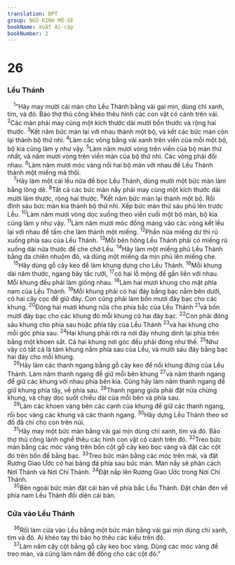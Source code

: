 ```yaml
---
translation: BPT
group: NGŨ KINH MÔ-SE
bookName: Xuất Ai-cập 
bookNumber: 2
---
```


<div class="title"><h1>26</h1><h3>Lều Thánh</h3></div>
<span class="verse xu_26_1"> <sup>1</sup>“Hãy may mười cái màn cho Lều Thánh bằng vải gai mịn, dùng chỉ xanh, tím, và đỏ. Bảo thợ thủ công khéo thêu hình các con vật có cánh trên vải.</span>
<span class="verse xu_26_2"><sup>2</sup>Các màn phải may cùng một kích thước dài mười bốn thước và rộng hai thước.</span>
<span class="verse xu_26_3"><sup>3</sup>Kết năm bức màn lại với nhau thành một bộ, và kết các bức màn còn lại thành bộ thứ nhì.</span>
<span class="verse xu_26_4"><sup>4</sup>Làm các vòng bằng vải xanh trên viền của mỗi một bộ, bộ kia cũng làm y như vậy.</span>
<span class="verse xu_26_5"><sup>5</sup>Làm năm mươi vòng trên viền của bộ màn thứ nhất, và năm mươi vòng trên viền màn của bộ thứ nhì. Các vòng phải đối nhau.</span>
<span class="verse xu_26_6"><sup>6</sup>Làm năm mươi móc vàng nối hai bộ màn với nhau để Lều Thánh thành một miếng mà thôi.<br/></span>
<span class="verse xu_26_7"> <sup>7</sup>Hãy làm một cái lều nữa để bọc Lều Thánh, dùng mười một bức màn làm bằng lông dê.</span>
<span class="verse xu_26_8"><sup>8</sup>Tất cả các bức màn nầy phải may cùng một kích thước dài mười lăm thước, rộng hai thước.</span>
<span class="verse xu_26_9"><sup>9</sup>Kết năm bức màn lại thành một bộ. Rồi đính sáu bức màn kia thành bộ thứ nhì. Xếp bức màn thứ sáu phủ lên trước Lều.</span>
<span class="verse xu_26_10"><sup>10</sup>Làm năm mươi vòng dọc xuống theo viền cuối một bộ màn, bộ kia cũng làm y như vậy.</span>
<span class="verse xu_26_11"><sup>11</sup>Làm năm mươi móc đồng máng vào các vòng kết lều lại với nhau để tấm che làm thành một miếng.</span>
<span class="verse xu_26_12"><sup>12</sup>Phần nửa miếng dư thì rủ xuống phía sau của Lều Thánh.</span>
<span class="verse xu_26_13"><sup>13</sup>Mỗi bên hông Lều Thánh phải có miếng rủ xuống dài nửa thước để che chở Lều.</span>
<span class="verse xu_26_14"><sup>14</sup>Hãy làm một miếng phủ Lều Thánh bằng da chiên nhuộm đỏ, và dùng một miếng da mịn phủ lên miếng che.<br/></span>
<span class="verse xu_26_15"> <sup>15</sup>Hãy dùng gỗ cây keo để làm khung dựng cho Lều Thánh.</span>
<span class="verse xu_26_16"><sup>16</sup>Mỗi khung dài năm thước, ngang bảy tấc rưỡi,</span>
<span class="verse xu_26_17"><sup>17</sup>có hai lỗ mộng để gắn liền với nhau. Mỗi khung đều phải làm giống nhau.</span>
<span class="verse xu_26_18"><sup>18</sup>Làm hai mươi khung cho mặt phía nam của Lều Thánh.</span>
<span class="verse xu_26_19"><sup>19</sup>Mỗi khung phải có hai đáy bằng bạc nằm bên dưới, có hai cây cọc để giữ đáy. Con cũng phải làm bốn mươi đáy bạc cho các khung.</span>
<span class="verse xu_26_20"><sup>20</sup>Đóng hai mươi khung nữa cho phía bắc của Lều Thánh</span>
<span class="verse xu_26_21"><sup>21</sup>và bốn mươi đáy bạc cho các khung đó mỗi khung có hai đáy bạc.</span>
<span class="verse xu_26_22"><sup>22</sup>Con phải đóng sáu khung cho phía sau hoặc phía tây của Lều Thánh</span>
<span class="verse xu_26_23"><sup>23</sup>và hai khung cho mỗi góc phía sau.</span>
<span class="verse xu_26_24"><sup>24</sup>Hai khung phải rời ra nơi đáy nhưng dính lại phía trên bằng một khoen sắt. Cả hai khung nơi góc đều phải đóng như thế.</span>
<span class="verse xu_26_25"><sup>25</sup>Như vậy có tất cả là tám khung nằm phía sau của Lều, và mười sáu đáy bằng bạc hai đáy cho mỗi khung.<br/></span>
<span class="verse xu_26_26"> <sup>26</sup>Hãy làm các thanh ngang bằng gỗ cây keo để nối khung đứng của Lều Thánh. Làm năm thanh ngang để giữ mỗi bên khung</span>
<span class="verse xu_26_27"><sup>27</sup>và năm thanh ngang để giữ các khung với nhau phía bên kia. Cũng hãy làm năm thanh ngang để giữ khung phía tây, về phía sau.</span>
<span class="verse xu_26_28"><sup>28</sup>Thanh ngang giữa phải đặt nửa chừng khung, và chạy dọc suốt chiều dài của mỗi bên và phía sau.<br/></span>
<span class="verse xu_26_29"> <sup>29</sup>Làm các khoen vàng bên các cạnh của khung để giữ các thanh ngang, rồi bọc vàng các khung và các thanh ngang.</span>
<span class="verse xu_26_30"><sup>30</sup>Hãy dựng Lều Thánh theo sơ đồ đã chỉ cho con trên núi.<br/></span>
<span class="verse xu_26_31"> <sup>31</sup>Hãy may một bức màn bằng vải gai mịn dùng chỉ xanh, tím và đỏ. Bảo thợ thủ công lành nghề thêu các hình con vật có cánh trên đó.</span>
<span class="verse xu_26_32"><sup>32</sup>Treo bức màn bằng các móc vàng trên bốn cột gỗ cây keo bọc vàng và đặt các cột đó trên bốn đế bằng bạc.</span>
<span class="verse xu_26_33"><sup>33</sup>Treo bức màn bằng các móc trên mái, và đặt Rương Giao Ước có hai bảng đá phía sau bức màn. Màn nầy sẽ phân cách Nơi Thánh và Nơi Chí Thánh.</span>
<span class="verse xu_26_34"><sup>34</sup>Đặt nắp lên Rương Giao Ước trong Nơi Chí Thánh.<br/></span>
<span class="verse xu_26_35"> <sup>35</sup>Bên ngoài bức màn đặt cái bàn về phía bắc Lều Thánh. Đặt chân đèn về phía nam Lều Thánh đối diện cái bàn.<br/></span>
<div class="title"><h3>Cửa vào Lều Thánh</h3></div>
<span class="verse xu_26_36"> <sup>36</sup>Rồi làm cửa vào Lều bằng một bức màn bằng vải gai mịn dùng chỉ xanh, tím và đỏ. Ai khéo tay thì bảo họ thêu các kiểu trên đó.<br/></span>
<span class="verse xu_26_37"> <sup>37</sup>Làm năm cây cột bằng gỗ cây keo bọc vàng. Dùng các móc vàng để treo màn, và cũng làm năm đế đồng cho các cột đó.”<br/></span>
